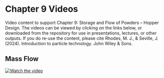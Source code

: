 # Chapter 9 Videos

Video content to support Chapter 9: Storage and Flow of Powders – Hopper Design. The videos can be viewed by clicking on the links below, or downloaded from the repository for use in presentations, lectures, or other outputs. If you do re-use the content, please cite Rhodes, M. J., & Seville, J. (2024). Introduction to particle technology. John Wiley & Sons.


## Mass Flow

[![Watch the video](https://img.youtube.com/vi/VLG6OEKM23E/sddefault.jpg)](https://www.youtube.com/watch?v=VLG6OEKM23E)
